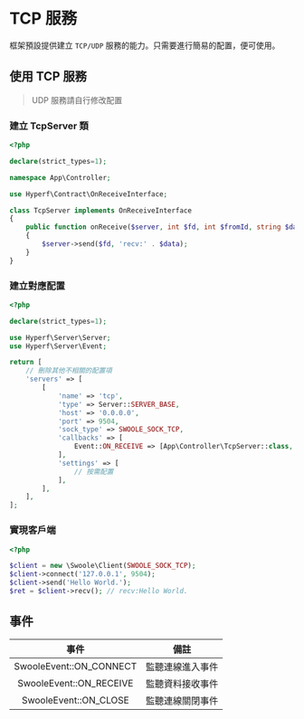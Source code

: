 # TCP 服務

框架預設提供建立 `TCP/UDP` 服務的能力。只需要進行簡易的配置，便可使用。

## 使用 TCP 服務

> UDP 服務請自行修改配置

### 建立 TcpServer 類

```php
<?php

declare(strict_types=1);

namespace App\Controller;

use Hyperf\Contract\OnReceiveInterface;

class TcpServer implements OnReceiveInterface
{
    public function onReceive($server, int $fd, int $fromId, string $data): void
    {
        $server->send($fd, 'recv:' . $data);
    }
}

```

### 建立對應配置

```php
<?php

declare(strict_types=1);

use Hyperf\Server\Server;
use Hyperf\Server\Event;

return [
    // 刪除其他不相關的配置項
    'servers' => [
        [
            'name' => 'tcp',
            'type' => Server::SERVER_BASE,
            'host' => '0.0.0.0',
            'port' => 9504,
            'sock_type' => SWOOLE_SOCK_TCP,
            'callbacks' => [
                Event::ON_RECEIVE => [App\Controller\TcpServer::class, 'onReceive'],
            ],
            'settings' => [
                // 按需配置
            ],
        ],
    ],
];

```

### 實現客戶端

```php
<?php

$client = new \Swoole\Client(SWOOLE_SOCK_TCP);
$client->connect('127.0.0.1', 9504);
$client->send('Hello World.');
$ret = $client->recv(); // recv:Hello World.
```

## 事件

|          事件           |       備註       |
| :---------------------: | :--------------: |
| SwooleEvent::ON_CONNECT | 監聽連線進入事件 |
| SwooleEvent::ON_RECEIVE | 監聽資料接收事件 |
|  SwooleEvent::ON_CLOSE  | 監聽連線關閉事件 |
